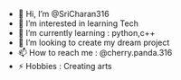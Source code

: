 - 👋 Hi, I’m @SriCharan316
- 👀 I’m interested in learning Tech
- 🌱 I’m currently learning : python,c++
- 💞️ I’m looking to create my dream project
- 📫 How to reach me : @cherry.panda.316
- ⚡ Hobbies : Creating arts 

<!---
SriCharan316/SriCharan316 is a ✨ special ✨ repository because its `README.md` (this file) appears on your GitHub profile.
You can click the Preview link to take a look at your changes.
--->
